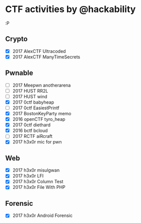 # CTF activities by @hackability

:P

## Crypto
* [x] 2017 AlexCTF Ultracoded
* [x] 2017 AlexCTF ManyTimeSecrets

## Pwnable
* [ ] 2017 Meepwn anotherarena
* [ ] 2017 HUST RR2L
* [ ] 2017 HUST wind
* [x] 2017 0ctf babyheap
* [ ] 2017 0ctf EasiestPrintf
* [x] 2017 BostonKeyParty memo
* [x] 2016 openCTF tyro_heap
* [x] 2017 0ctf diethard
* [x] 2016 bctf bcloud
* [ ] 2017 RCTF aiRcraft
* [x] 2017 h3x0r mic for pwn

## Web
* [x] 2017 h3x0r misulgwan
* [x] 2017 h3x0r LFI
* [x] 2017 h3x0r Column Test
* [x] 2017 h3x0r File With PHP

## Forensic
* [x] 2017 h3x0r Android Forensic
